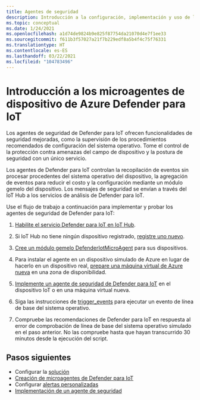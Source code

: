 ```yaml
---
title: Agentes de seguridad
description: Introducción a la configuración, implementación y uso de los agentes del servicio de seguridad de Azure Defender para IoT en dispositivos de IoT.
ms.topic: conceptual
ms.date: 1/24/2021
ms.openlocfilehash: a1d74de9824b9e825f87754da21070d4e7f1ee33
ms.sourcegitcommit: f611b3f57027a21f7b229edf8a5b4f4c75f76331
ms.translationtype: HT
ms.contentlocale: es-ES
ms.lasthandoff: 03/22/2021
ms.locfileid: "104783496"
---
```

# <a name="get-started-with-azure-defender-for-iot-device-micro-agents"></a>Introducción a los microagentes de dispositivo de Azure Defender para IoT

Los agentes de seguridad de Defender para IoT ofrecen funcionalidades de seguridad mejoradas, como la supervisión de los procedimientos recomendados de configuración del sistema operativo. Tome el control de la protección contra amenazas del campo de dispositivo y la postura de seguridad con un único servicio.

Los agentes de Defender para IoT controlan la recopilación de eventos sin procesar procedentes del sistema operativo del dispositivo, la agregación de eventos para reducir el costo y la configuración mediante un módulo gemelo del dispositivo. Los mensajes de seguridad se envían a través del IoT Hub a los servicios de análisis de Defender para IoT.

Use el flujo de trabajo a continuación para implementar y probar los agentes de seguridad de Defender para IoT:

1. [Habilite el servicio Defender para IoT en IoT Hub](quickstart-onboard-iot-hub.md).

1. Si IoT Hub no tiene ningún dispositivo registrado, [registre uno nuevo](../iot-accelerators/iot-accelerators-device-simulation-overview.md).

1. [Cree un módulo gemelo DefenderIotMicroAgent](quickstart-create-micro-agent-module-twin.md) para sus dispositivos.

1. Para instalar el agente en un dispositivo simulado de Azure en lugar de hacerlo en un dispositivo real, [prepare una máquina virtual de Azure nueva](../virtual-machines/linux/quick-create-portal.md) en una zona de disponibilidad.

1. [Implemente un agente de seguridad de Defender para IoT](how-to-deploy-linux-cs.md) en el dispositivo IoT o en una máquina virtual nueva.

1. Siga las instrucciones de [trigger_events](https://aka.ms/iot-security-github-trigger-events) para ejecutar un evento de línea de base del sistema operativo.

1. Compruebe las recomendaciones de Defender para IoT en respuesta al error de comprobación de línea de base del sistema operativo simulado en el paso anterior. No las compruebe hasta que hayan transcurrido 30 minutos desde la ejecución del script.

## <a name="next-steps"></a>Pasos siguientes

- Configurar la [solución](quickstart-configure-your-solution.md)
- [Creación de microagentes de Defender para IoT](quickstart-create-security-twin.md)
- Configurar [alertas personalizadas](quickstart-create-custom-alerts.md)
- [Implementación de un agente de seguridad](how-to-deploy-agent.md)